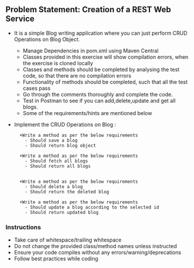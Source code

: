 ## Problem Statement: Creation of a REST Web Service

* It is a simple Blog writing application where you can just perform CRUD Operations on Blog Object.

  - Manage Dependencies in pom.xml using Maven Central
  - Classes provided in this exercise will show compilation errors, when the exercise is cloned locally
  - Classes and methods should be completed by analysing the test code, so that there are no compilation errors
  - Functionality of methods should be completed, such that all the test cases pass 
  - Go through the comments thoroughly and complete the code.
  - Test in Postman to see if you can add,delete,update and get all blogs.
  - Some of the requirements/hints are mentioned below
   
-   Implement the CRUD Operations on Blog :

          +Write a method as per the below requirements
            - Should save a blog
            - Should return blog object
           
          +Write a method as per the below requirements
            - Should fetch all blogs
            - Should return all blogs
                                 
  
          +Write a method as per the below requirements
            - Should delete a blog
            - Should return the deleted blog
            
          +Write a method as per the below requirements
            - Should update a blog according to the selected id
            - Should return updated blog
            


### Instructions
 - Take care of whitespace/trailing whitespace
 - Do not change the provided class/method names unless instructed
 - Ensure your code compiles without any errors/warning/deprecations 
 - Follow best practices while coding